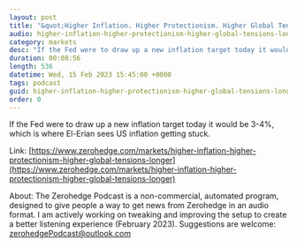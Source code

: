 ```yaml
---
layout: post
title: "&quot;Higher Inflation. Higher Protectionism. Higher Global Tensions... For Longer&quot;"
audio: higher-inflation-higher-protectionism-higher-global-tensions-longer-0
category: markets
desc: "If the Fed were to draw up a new inflation target today it would be 3-4%, which is where El-Erian sees US inflation getting stuck."
duration: 00:08:56
length: 536
datetime: Wed, 15 Feb 2023 15:45:00 +0000
tags: podcast
guid: higher-inflation-higher-protectionism-higher-global-tensions-longer-0
order: 0
---
```

If the Fed were to draw up a new inflation target today it would be 3-4%, which is where El-Erian sees US inflation getting stuck.

Link: [https://www.zerohedge.com/markets/higher-inflation-higher-protectionism-higher-global-tensions-longer](https://www.zerohedge.com/markets/higher-inflation-higher-protectionism-higher-global-tensions-longer)

About: The Zerohedge Podcast is a non-commercial, automated program, designed to give people a way to get news from Zerohedge in an audio format.  I am actively working on tweaking and improving the setup to create a better listening experience (February 2023).  Suggestions are welcome: [zerohedgePodcast@outlook.com](mailto:zerohedgePodcast@outlook.com)
